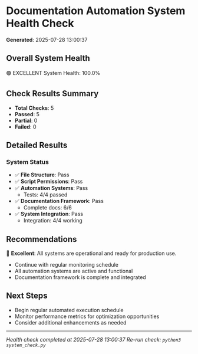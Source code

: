 # Documentation Automation System Health Check
**Generated**: 2025-07-28 13:00:37

## Overall System Health
🟢 EXCELLENT System Health: 100.0%

## Check Results Summary
- **Total Checks**: 5
- **Passed**: 5
- **Partial**: 0
- **Failed**: 0

## Detailed Results

### System Status
- ✅ **File Structure**: Pass
- ✅ **Script Permissions**: Pass
- ✅ **Automation Systems**: Pass
  - Tests: 4/4 passed
- ✅ **Documentation Framework**: Pass
  - Complete docs: 6/6
- ✅ **System Integration**: Pass
  - Integration: 4/4 working

## Recommendations
🎉 **Excellent**: All systems are operational and ready for production use.
- Continue with regular monitoring schedule
- All automation systems are active and functional
- Documentation framework is complete and integrated

## Next Steps
- Begin regular automated execution schedule
- Monitor performance metrics for optimization opportunities
- Consider additional enhancements as needed

---
*Health check completed at 2025-07-28 13:00:37*
*Re-run check: `python3 system_check.py`*
